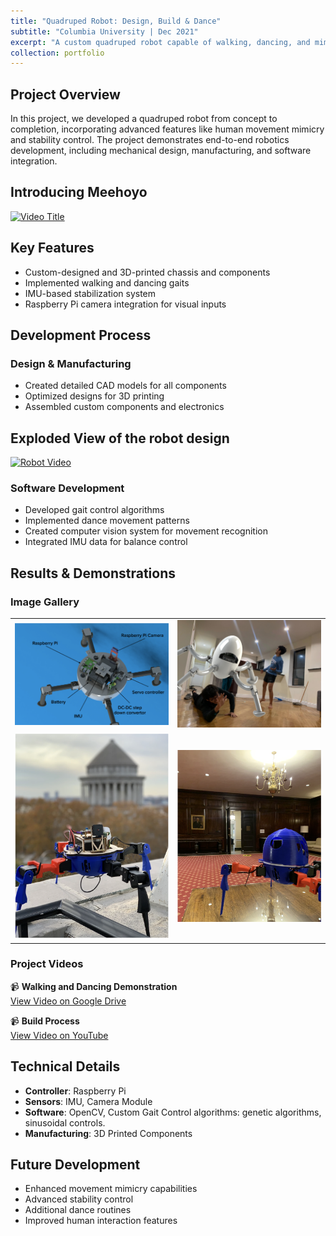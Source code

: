 ```yaml
---
title: "Quadruped Robot: Design, Build & Dance"
subtitle: "Columbia University | Dec 2021"
excerpt: "A custom quadruped robot capable of walking, dancing, and mimicking human movements<br/><img src='/images/meehoyo1.jpg' width='500px' style='display:block; margin:auto;'>"
collection: portfolio
---
```

## Project Overview
In this project, we developed a quadruped robot from concept to completion, incorporating advanced features like human movement mimicry and stability control. The project demonstrates end-to-end robotics development, including mechanical design, manufacturing, and software integration.

## Introducing Meehoyo

[![Video Title](https://img.youtube.com/vi/3s58XccAwgQ/0.jpg)](https://www.youtube.com/watch?v=3s58XccAwgQ)

## Key Features
- Custom-designed and 3D-printed chassis and components
- Implemented walking and dancing gaits
- IMU-based stabilization system
- Raspberry Pi camera integration for visual inputs

## Development Process
### Design & Manufacturing
- Created detailed CAD models for all components
- Optimized designs for 3D printing
- Assembled custom components and electronics

## Exploded View of the robot design

[![Robot Video](https://img.youtube.com/vi/515rTQ0bT1Q/0.jpg)](https://www.youtube.com/watch?v=515rTQ0bT1Q)

### Software Development
- Developed gait control algorithms
- Implemented dance movement patterns
- Created computer vision system for movement recognition
- Integrated IMU data for balance control

## Results & Demonstrations

### Image Gallery

| | |
|:-------------------------:|:-------------------------:|
|![CAD Design](/images/label_assembly.png)|![Assembly Process](/images/meehoyo.JPG)|
|![Final Robot-1](/images/robot1.png)|![Final Robot-2](/images/robot2.png)|

### Project Videos
📹 **Walking and Dancing Demonstration**  
[View Video on Google Drive](https://drive.google.com/file/d/1CfJlvU03GI2VoA8PFUvZDIAKOWRQQkvY/view)

📹 **Build Process**  
[View Video on YouTube](https://www.youtube.com/watch?v=515rTQ0bT1Q)

## Technical Details
- **Controller**: Raspberry Pi
- **Sensors**: IMU, Camera Module
- **Software**: OpenCV, Custom Gait Control algorithms: genetic algorithms, sinusoidal controls.
- **Manufacturing**: 3D Printed Components

## Future Development
- Enhanced movement mimicry capabilities
- Advanced stability control
- Additional dance routines
- Improved human interaction features
